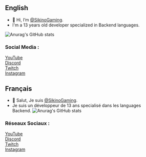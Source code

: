 ## English
- 👋 Hi, I’m [@SikinoGaming](https://github.com/SikinoGaming).
- I'm a 13 years old developer specialized in Backend languages.

![Anurag's GitHub stats](https://github-readme-stats.vercel.app/api?username=SikinoGaming&count_private=true)


### Social Media :
[YouTube](https://www.youtube.com/channel/UC08jBD4MwfhkNOR2gUS06CQ)<br>
[Discord](https://discord.gg/NaV9vwaUdx)<br>
[Twitch](https://www.twitch.tv/sikinogamingyt)<br>
[Instagram](https://www.instagram.com/sikinogaming/)<br>

## Français
- 👋 Salut, Je suis [@SikinoGaming](https://github.com/SikinoGaming).
- Je suis un développeur de 13 ans specialisé dans les languages Backend.
![Anurag's GitHub stats](https://github-readme-stats.vercel.app/api?username=SikinoGaming&count_private=true)


### Réseaux Sociaux :
[YouTube](https://www.youtube.com/channel/UC08jBD4MwfhkNOR2gUS06CQ)<br>
[Discord](https://discord.gg/NaV9vwaUdx)<br>
[Twitch](https://www.twitch.tv/sikinogamingyt)<br>
[Instagram](https://www.instagram.com/sikinogaming/)<br>

<!---
SikinoGaming/SikinoGaming is a ✨ special ✨ repository because its `README.md` (this file) appears on your GitHub profile.
You can click the Preview link to take a look at your changes.
--->
